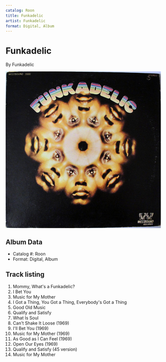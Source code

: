```yaml
---
catalog: Roon
title: Funkadelic
artist: Funkadelic
format: Digital, Album
---
```


# Funkadelic

By Funkadelic

![](../../assets/albumcovers/Funkadelic-Funkadelic.png)

## Album Data

- Catalog #: Roon
- Format: Digital, Album


## Track listing


1. Mommy, What's a Funkadelic?
2. I Bet You
3. Music for My Mother
4. I Got a Thing, You Got a Thing, Everybody's Got a Thing
5. Good Old Music
6. Qualify and Satisfy
7. What Is Soul
8. Can't Shake It Loose (1969)
9. I'll Bet You (1969)
10. Music for My Mother (1969)
11. As Good as I Can Feel (1969)
12. Open Our Eyes (1969)
13. Qualify and Satisfy (45 version)
14. Music for My Mother

